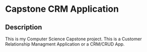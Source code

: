 # Capstone CRM Application<br/>
## Description</br>
This is my Computer Science Capstone project. This is a Customer Relationship Managment Application or a CRM/CRUD App.
